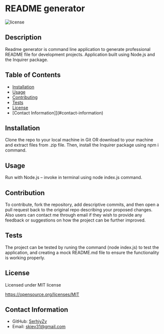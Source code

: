 # README generator

  ![license](https://img.shields.io/static/v1?label=license&message=MIT&color=brightgreen)

  ## Description
  Readme generator is command line application to generate professional README file for development projects. Application built using Node.js and the Inquirer package.

  ## Table of Contents

  * [Installation](#installation)
  * [Usage](#usage)
  * [Contributing](#contribution)
  * [Tests](#test)
  * [License](#license)
  * [Contact Information]](#contact-information)
  
  ## Installation
  Clone the repo to your local machine in Git OR download to your machine and extract files from .zip file. Then, install the Inquirer package using npm i command.

  ## Usage
  Run with Node.js – invoke in terminal using node index.js command.

  ## Contribution
  To contribute, fork the repository, add descriptive commits, and then open a pull request back to the original repo describing your proposed changes.
Also users can contact me through email if they wish to provide any feedback or suggestions on how the project can be further improved.

  ## Tests
  The project can be tested by runing the command (node index.js) to test the application, and creating a mock README.md file to ensure the functionality is working properly.

  ## License
  Licensed under MIT license

  https://opensource.org/licenses/MIT

  ## Contact Information
  * GitHub: [SerhiyZv](https://github.com/SerhiyZv)
  * Email: [skiev31@gmail.com](mailto:skiev31@gmail.com)
